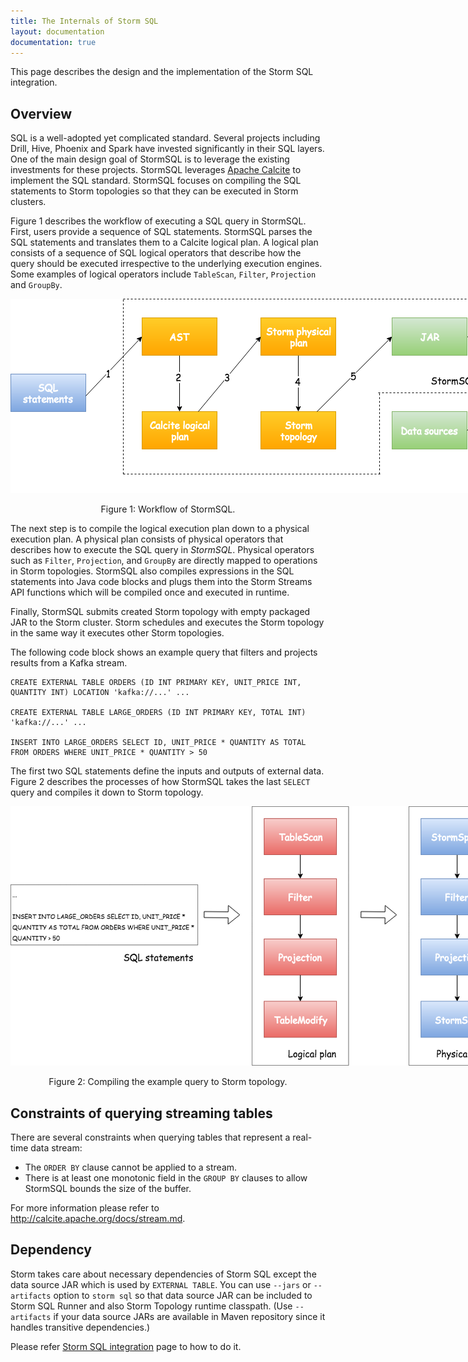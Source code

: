 ```yaml
---
title: The Internals of Storm SQL
layout: documentation
documentation: true
---
```


This page describes the design and the implementation of the Storm SQL integration.

## Overview

SQL is a well-adopted yet complicated standard. Several projects including Drill, Hive, Phoenix and Spark have invested significantly in their SQL layers. One of the main design goal of StormSQL is to leverage the existing investments for these projects. StormSQL leverages [Apache Calcite](///calcite.apache.org) to implement the SQL standard. StormSQL focuses on compiling the SQL statements to Storm topologies so that they can be executed in Storm clusters.

Figure 1 describes the workflow of executing a SQL query in StormSQL. First, users provide a sequence of SQL statements. StormSQL parses the SQL statements and translates them to a Calcite logical plan. A logical plan consists of a sequence of SQL logical operators that describe how the query should be executed irrespective to the underlying execution engines. Some examples of logical operators include `TableScan`, `Filter`, `Projection` and `GroupBy`.

<div align="center">
<img title="Workflow of StormSQL" src="images/storm-sql-internal-workflow.png" style="max-width: 80rem"/>

<p>Figure 1: Workflow of StormSQL.</p>
</div>

The next step is to compile the logical execution plan down to a physical execution plan. A physical plan consists of physical operators that describes how to execute the SQL query in *StormSQL*. Physical operators such as `Filter`, `Projection`, and `GroupBy` are directly mapped to operations in Storm topologies. StormSQL also compiles expressions in the SQL statements into Java code blocks and plugs them into the Storm Streams API functions which will be compiled once and executed in runtime.

Finally, StormSQL submits created Storm topology with empty packaged JAR to the Storm cluster. Storm schedules and executes the Storm topology in the same way it executes other Storm topologies.

The following code block shows an example query that filters and projects results from a Kafka stream.

```
CREATE EXTERNAL TABLE ORDERS (ID INT PRIMARY KEY, UNIT_PRICE INT, QUANTITY INT) LOCATION 'kafka://...' ...

CREATE EXTERNAL TABLE LARGE_ORDERS (ID INT PRIMARY KEY, TOTAL INT) 'kafka://...' ...

INSERT INTO LARGE_ORDERS SELECT ID, UNIT_PRICE * QUANTITY AS TOTAL FROM ORDERS WHERE UNIT_PRICE * QUANTITY > 50
```

The first two SQL statements define the inputs and outputs of external data. Figure 2 describes the processes of how StormSQL takes the last `SELECT` query and compiles it down to Storm topology.

<div align="center">
<img title="Compiling the example query to Storm topology" src="images/storm-sql-internal-example.png" style="max-width: 80rem"/>

<p>Figure 2: Compiling the example query to Storm topology.</p>
</div>


## Constraints of querying streaming tables

There are several constraints when querying tables that represent a real-time data stream:

* The `ORDER BY` clause cannot be applied to a stream.
* There is at least one monotonic field in the `GROUP BY` clauses to allow StormSQL bounds the size of the buffer.

For more information please refer to http://calcite.apache.org/docs/stream.md.

## Dependency

Storm takes care about necessary dependencies of Storm SQL except the data source JAR which is used by `EXTERNAL TABLE`. 
You can use `--jars` or `--artifacts` option to `storm sql` so that data source JAR can be included to Storm SQL Runner and also Storm Topology runtime classpath.
(Use `--artifacts` if your data source JARs are available in Maven repository since it handles transitive dependencies.)

Please refer [Storm SQL integration](storm-sql.md) page to how to do it.